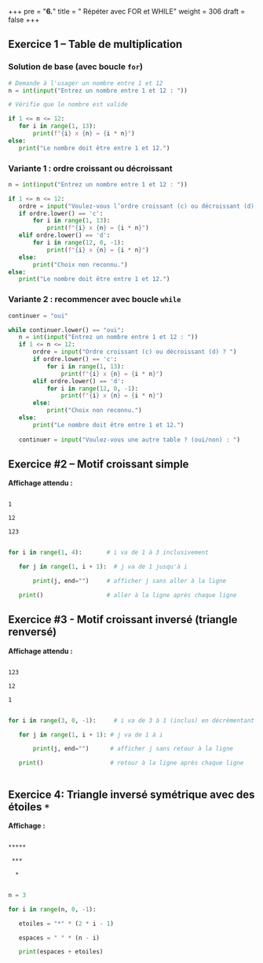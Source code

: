 +++
pre = "<b>6.</b>"
title = " Répéter avec FOR et WHILE"
weight = 306
draft = false
+++


## Exercice 1 – Table de multiplication

### Solution de base (avec boucle `for`)

```python
# Demande à l'usager un nombre entre 1 et 12
n = int(input("Entrez un nombre entre 1 et 12 : "))

# Vérifie que le nombre est valide

if 1 <= n <= 12:
   for i in range(1, 13):
       print(f"{i} x {n} = {i * n}")
else:
   print("Le nombre doit être entre 1 et 12.")
```

### **Variante 1** : ordre croissant ou décroissant

```python
n = int(input("Entrez un nombre entre 1 et 12 : "))

if 1 <= n <= 12:
   ordre = input("Voulez-vous l’ordre croissant (c) ou décroissant (d) ? ")
   if ordre.lower() == 'c':
       for i in range(1, 13):
           print(f"{i} x {n} = {i * n}")
   elif ordre.lower() == 'd':
       for i in range(12, 0, -1):
           print(f"{i} x {n} = {i * n}")
   else:
       print("Choix non reconnu.")
else:
   print("Le nombre doit être entre 1 et 12.")
```

### **Variante 2** : recommencer avec boucle `while`

```python
continuer = "oui"

while continuer.lower() == "oui":
   n = int(input("Entrez un nombre entre 1 et 12 : "))
   if 1 <= n <= 12:
       ordre = input("Ordre croissant (c) ou décroissant (d) ? ")
       if ordre.lower() == 'c':
           for i in range(1, 13):
               print(f"{i} x {n} = {i * n}")
       elif ordre.lower() == 'd':
           for i in range(12, 0, -1):
               print(f"{i} x {n} = {i * n}")
       else:
           print("Choix non reconnu.")
   else:
       print("Le nombre doit être entre 1 et 12.")
   
   continuer = input("Voulez-vous une autre table ? (oui/non) : ")
```





## Exercice #2 – Motif croissant simple



**Affichage attendu :**

```

1

12

123

```



```python

for i in range(1, 4):       # i va de 1 à 3 inclusivement

   for j in range(1, i + 1):  # j va de 1 jusqu'à i

       print(j, end="")     # afficher j sans aller à la ligne

   print()                  # aller à la ligne après chaque ligne

```





## Exercice #3 - Motif croissant inversé (triangle renversé)



**Affichage attendu :**

```

123

12

1

```



```python

for i in range(3, 0, -1):     # i va de 3 à 1 (inclus) en décrémentant

   for j in range(1, i + 1): # j va de 1 à i

       print(j, end="")      # afficher j sans retour à la ligne

   print()                   # retour à la ligne après chaque ligne



```





## Exercice 4: Triangle inversé symétrique avec des étoiles `*`



**Affichage :**

```

*****

 ***

  *

```



```python

n = 3

for i in range(n, 0, -1):

   etoiles = "*" * (2 * i - 1)

   espaces = " " * (n - i)

   print(espaces + etoiles)

```







